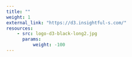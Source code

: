 ```yaml
---
title: ""
weight: 1
external_link: "https://d3.insightful-s.com/"
resources:
    - src: logo-d3-black-long2.jpg
      params:
          weight: -100
---
```

